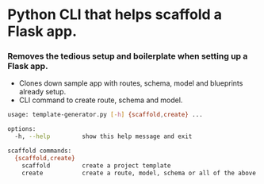 # Python CLI that helps scaffold a Flask app.

### Removes the tedious setup and boilerplate when setting up a Flask app.

- Clones down sample app with routes, schema, model and blueprints already setup.
- CLI command to create route, schema and model.

```bash
usage: template-generator.py [-h] {scaffold,create} ...

options:
  -h, --help         show this help message and exit

scaffold commands:
  {scaffold,create}
    scaffold         create a project template
    create           create a route, model, schema or all of the above files
```